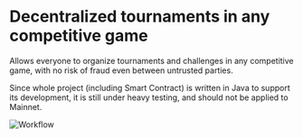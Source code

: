 # Decentralized tournaments in any competitive game
Allows everyone to organize tournaments and challenges in any competitive game, with no risk of fraud even between untrusted parties.

Since whole project (including Smart Contract) is written in Java to support its development, it is still under heavy testing, and should not be applied to Mainnet.

![Workflow](https://i.imgur.com/iHPutGA.png)
